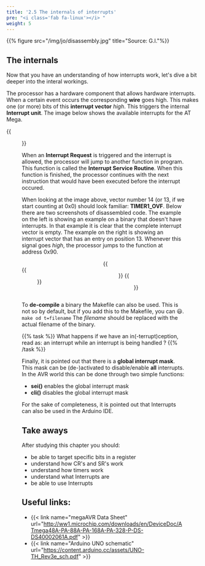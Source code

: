 ```yaml
---
title: '2.5 The internals of interrupts'
pre: "<i class='fab fa-linux'></i> "
weight: 5
---
```


{{% figure src="/img/jo/disassembly.jpg" title="Source: G.I."%}}

## The internals

Now that you have an understanding of how interrupts work, let's dive a bit deeper into the interal workings.

The processor has a hardware component that allows hardware interrupts. When a certain event occurs the corresponding **wire** goes high. This makes one (or more) bits of this **interrupt vector** *high*. This triggers the internal **Interrupt unit**. The image below shows the available interrupts for the AT Mega.

{{<figure src="/img/0x_14.png" title="The interrupt vector. Source: Datasheet">}}

When an **Interrupt Request** is triggered and the interrupt is allowed, the processor will jump to another function in program. This function is called the **Interrupt Service Routine**. When this function is finished, the processor continues with the next instruction that would have been executed before the interrupt occured.

When looking at the image above, vector number 14 (or 13, if we start counting at 0x0) should look familiar: **TIMER1_OVF**. Below there are two screenshots of disassembled code. The example on the left is showing an example on a binary that doesn't have interrupts. In that example it is clear that the complete interrupt vector is empty. The example on the right is showing an interrupt vector that has an entry on position 13. Whenever this signal goes *high*, the processor jumps to the function at address 0x90.

<div style="display: flex; flex-direction: row; align-items: center;">
  <div style="width: 50%" class="highlight">
    {{<figure src="/img/inter_inter_without.png" title="The interrupt vector without an ISR" width="100%">}}
  </div>
  <div style="width: 50%">
    {{<figure src="/img/inter_inter_with.png" title="The interrupt vector with an ISR">}}
    {{<figure src="/img/inter_inter_with2.png" title="The interrupt service routine">}}
  </div>
</div>

To **de-compile** a binary the Makefile can also be used. This is not so by default, but if you add this to the Makefile, you can :smiley:. `make od t=filename` The *filename* should be replaced with the actual filename of the binary.


{{% task %}}
What happens if we have an in(-terrupt)ception, read as: an interrupt while an interrupt is being handled ?
{{% /task %}}

<!-- todo message="nested interrupts are possible, though it requires user software to re-enable interrupts" -->

Finally, it is pointed out that there is a **global interrupt mask**. This mask can be (de-)activated to disable/enable **all** interrupts. In the AVR world this can be done through two simple functions: 

* **sei()** enables the global interrupt mask
* **cli()** disables the global interrupt mask

For the sake of completeness, it is pointed out that Interrupts can also be used in the Arduino IDE.

## Take aways
After studying this chapter you should:

* be able to target specific bits in a register
* understand how CR's and SR's work
* understand how timers work
* understand what Interrupts are
* be able to use Interrupts


## Useful links:
* {{< link name="megaAVR Data Sheet" url="http://ww1.microchip.com/downloads/en/DeviceDoc/ATmega48A-PA-88A-PA-168A-PA-328-P-DS-DS40002061A.pdf" >}}
* {{< link name="Arduino UNO schematic" url="https://content.arduino.cc/assets/UNO-TH_Rev3e_sch.pdf" >}}
